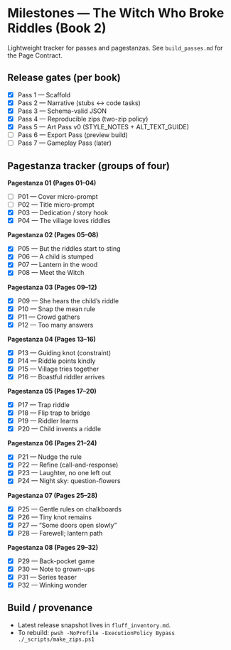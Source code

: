 <!-- a0_1_the_witch_who_broke_riddles/taskmaps/milestones.md -->

# Milestones — The Witch Who Broke Riddles (Book 2)

Lightweight tracker for passes and pagestanzas. See `build_passes.md` for the Page Contract.

## Release gates (per book)
- [x] Pass 1 — Scaffold
- [x] Pass 2 — Narrative (stubs ↔ code tasks)
- [x] Pass 3 — Schema-valid JSON
- [x] Pass 4 — Reproducible zips (two-zip policy)
- [x] Pass 5 — Art Pass v0 (STYLE_NOTES + ALT_TEXT_GUIDE)
- [ ] Pass 6 — Export Pass (preview build)
- [ ] Pass 7 — Gameplay Pass (later)

## Pagestanza tracker (groups of four)

**Pagestanza 01 (Pages 01–04)**
- [ ] P01 — Cover micro-prompt
- [ ] P02 — Title micro-prompt
- [x] P03 — Dedication / story hook
- [x] P04 — The village loves riddles

**Pagestanza 02 (Pages 05–08)**
- [x] P05 — But the riddles start to sting
- [x] P06 — A child is stumped
- [x] P07 — Lantern in the wood
- [x] P08 — Meet the Witch

**Pagestanza 03 (Pages 09–12)**
- [x] P09 — She hears the child’s riddle
- [x] P10 — Snap the mean rule
- [x] P11 — Crowd gathers
- [x] P12 — Too many answers

**Pagestanza 04 (Pages 13–16)**
- [x] P13 — Guiding knot (constraint)
- [x] P14 — Riddle points kindly
- [x] P15 — Village tries together
- [x] P16 — Boastful riddler arrives

**Pagestanza 05 (Pages 17–20)**
- [x] P17 — Trap riddle
- [x] P18 — Flip trap to bridge
- [x] P19 — Riddler learns
- [x] P20 — Child invents a riddle

**Pagestanza 06 (Pages 21–24)**
- [x] P21 — Nudge the rule
- [x] P22 — Refine (call-and-response)
- [x] P23 — Laughter, no one left out
- [x] P24 — Night sky: question-flowers

**Pagestanza 07 (Pages 25–28)**
- [x] P25 — Gentle rules on chalkboards
- [x] P26 — Tiny knot remains
- [x] P27 — “Some doors open slowly”
- [x] P28 — Farewell; lantern path

**Pagestanza 08 (Pages 29–32)**
- [x] P29 — Back-pocket game
- [x] P30 — Note to grown-ups
- [x] P31 — Series teaser
- [x] P32 — Winking wonder

## Build / provenance
- Latest release snapshot lives in `fluff_inventory.md`.
- To rebuild:
  `pwsh -NoProfile -ExecutionPolicy Bypass ./_scripts/make_zips.ps1`
